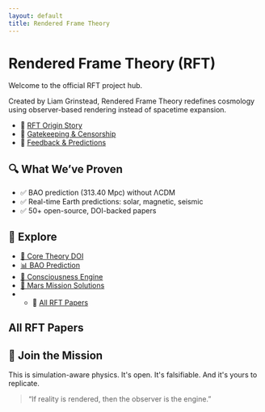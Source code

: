 ```yaml
---
layout: default
title: Rendered Frame Theory
---
```


# Rendered Frame Theory (RFT)  
Welcome to the official RFT project hub.

Created by Liam Grinstead, Rendered Frame Theory redefines cosmology using observer-based rendering instead of spacetime expansion.
- 🧠 [RFT Origin Story](Story.md)
- 🚫 [Gatekeeping & Censorship](Gatekeeping.md)
- 💬 [Feedback & Predictions](Feedback.md)
## 🔍 What We’ve Proven
- ✅ BAO prediction (313.40 Mpc) without ΛCDM
- ✅ Real-time Earth predictions: solar, magnetic, seismic
- ✅ 50+ open-source, DOI-backed papers

## 📂 Explore
- [📄 Core Theory DOI](https://doi.org/10.5281/zenodo.15597158)
- [📊 BAO Prediction](https://doi.org/10.5281/zenodo.15670096)
- [🧠 Consciousness Engine](https://doi.org/10.5281/zenodo.15540548)
- [🚀 Mars Mission Solutions](https://doi.org/10.5281/zenodo.15561784)
- - 📄 [All RFT Papers](papers/index.md)
## All RFT Papers
## 🧬 Join the Mission
This is simulation-aware physics. It's open. It's falsifiable. And it's yours to replicate.

> “If reality is rendered, then the observer is the engine.”
